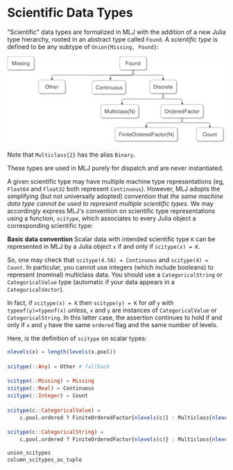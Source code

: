 # Scientific Data Types

"Scientific" data types are formalized in MLJ with the addition of a new
Julia type hierarchy, rooted in an abstract type called `Found`. A
*scientific type* is defined to be any subtype of `Union{Missing, Found}`:

![](scitypes.png)

Note that `Multiclass{2}` has the alias `Binary`.

These types are used in MLJ purely for dispatch and are never
instantiated.

A given scientific type may have multiple machine type representations
(eg, `Float64` and `Float32` both represent `Continuous`). However,
MLJ adopts the simplifying (but not universally adopted) convention
that *the same machine data type cannot be used to represent multiple
scientific types*. We may accordingly express MLJ's convention on
scientific type representations using a function, `scitype`, which
associates to every Julia object a corresponding scientific type:

**Basic data convention** Scalar data with intended scientific
type `K` can be represented in MLJ by a Julia object `x` if and only if
`scitype(x) = K`.

So, one may check that `scitype(4.56) = Continuous` and
`scitype(4) = Count`. In particular, you cannot use
integers (which include booleans) to represent (nominal) multiclass
data. You should use a `CategoricalString` or `CategoricalValue` type
(automatic if your data appears in a `CategoricalVector`).

In fact, if `scitype(x) = K` then `scitype(y) = K` for *all* `y` with
`typeof(y)=typeof(x)` *unless*, `x` and `y` are instances of
`CategoricalValue` or `CategoricalString`. In this latter case, the
assertion continues to hold if and only if `x` and `y` have the same
`ordered` flag and the same number of levels.

Here, is the definition of `scitype` on scalar types:

````julia
nlevels(x) = length(levels(x.pool))

scitype(::Any) = Other # fallback

scitype(::Missing) = Missing
scitype(::Real) = Continuous
scitype(::Integer) = Count

scitype(c::CategoricalValue) =
    c.pool.ordered ? FiniteOrderedFactor{nlevels(c)} : Multiclass{nlevels(c)}

scitype(c::CategoricalString) =
    c.pool.ordered ? FiniteOrderedFactor{nlevels(c)} : Multiclass{nlevels(c)}
````

```@docs
union_scitypes
column_scitypes_as_tuple
```





